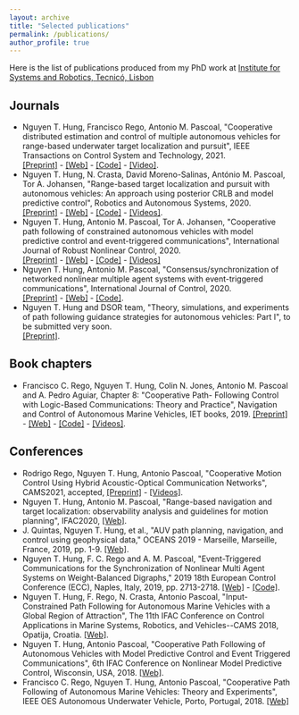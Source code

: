 ```yaml
---
layout: archive
title: "Selected publications"
permalink: /publications/
author_profile: true
---
```

Here is the list of publications produced from my PhD work at [Institute for Systems and Robotics, Tecnicó, Lisbon](https://welcome.isr.tecnico.ulisboa.pt/IST) 
## Journals
- Nguyen T. Hung, Francisco Rego, Antonio M. Pascoal, "Cooperative distributed estimation and control of multiple autonomous vehicles for range-based underwater target localization and pursuit",  IEEE Transactions on Control System and Technology, 2021.\
[[Preprint]](/files/pdf/research/IEEE_TCST_preprint.pdf) - [[Web]](https://ieeexplore.ieee.org/abstract/document/9530372) - [[Code]](https://github.com/hungrepo/cooperative-distributed-range-based-SLAP) - [[Video]](https://www.youtube.com/watch?v=IJ5szDelUxs&t=8s&ab_channel=nt-hung). 
- Nguyen T. Hung, N. Crasta, David Moreno-Salinas, António M. Pascoal, Tor A. Johansen,
"Range-based target localization and pursuit with autonomous vehicles: An approach using
posterior CRLB and model predictive control", Robotics and Autonomous Systems, 2020. \
[[Preprint]](/files/pdf/research/RAS2020_preprint.pdf) - [[Web]](https://www.sciencedirect.com/science/article/abs/pii/S0921889020304486) - [[Code]]() - [[Videos]](https://www.youtube.com/watch?v=jXkh-W7ksyM).
- Nguyen T. Hung, Antonio M. Pascoal, Tor A. Johansen, "Cooperative path following of constrained autonomous vehicles with model predictive control and event-triggered communications",
International Journal of Robust Nonlinear Control, 2020. \
[[Preprint]](/files/pdf/research/JRNC2020_preprint.pdf) - [[Web]](https://onlinelibrary.wiley.com/doi/abs/10.1002/rnc.4896) - [[Code]](https://github.com/hungrepo/cooperative-path-following/tree/master/CPF-MPC) - [[Videos]](https://www.youtube.com/watch?v=u_jDrVrIweY)
-  Nguyen T. Hung, Antonio M. Pascoal, "Consensus/synchronization of networked nonlinear
multiple agent systems with event-triggered communications", International Journal of Control, 2020. \
[[Preprint]](/files/pdf/research/IJC2020_preprint.pdf) - [[Web]](https://www.tandfonline.com/doi/full/10.1080/00207179.2020.1849806) - [[Code]](https://github.com/hungrepo/consensus-synchronization-of-MAS/tree/master/IJC2020).
- Nguyen T. Hung and DSOR team, "Theory, simulations, and experiments of path following guidance strategies for autonomous vehicles: Part I", to be submitted very soon. \
[[Preprint]](private). 

## Book chapters
- Francisco C. Rego, Nguyen T. Hung, Colin N. Jones, Antonio
	   M. Pascoal and A. Pedro Aguiar, Chapter 8: "Cooperative Path-
	   Following Control with Logic-Based Communications: Theory and
	   Practice", Navigation and Control of Autonomous Marine Vehicles,
	   IET books, 2019. 
	   [[Preprint]](/files/pdf/research/IETbook_CPF_LBC2019_preprint.pdf) - [[Web]](https://digital-library.theiet.org/content/books/10.1049/pbtr011e_ch8) - [[Code]](https://github.com/hungrepo/cooperative-path-following/tree/master/CPF-Medusa) - [[Videos]](https://www.youtube.com/watch?v=YkpvfibSad0). 

## Conferences
- Rodrigo Rego, Nguyen T. Hung, Antonio Pascoal, "Cooperative Motion Control Using Hybrid
Acoustic-Optical Communication Networks", CAMS2021, accepted, [[Preprint]](/files/pdf/research/rodrigo_CAMS2021.pdf) - [[Videos]](https://www.youtube.com/watch?v=wSVyGIrWe5I&ab_channel=nt-hung).  
- Nguyen T. Hung, Antonio M. Pascoal, "Range-based navigation and target localization: observability analysis and guidelines for motion planning", IFAC2020, [[Web]](https://www.sciencedirect.com/science/article/pii/S2405896320318838).
- J. Quintas, Nguyen T. Hung, et al., "AUV path planning, navigation, and control using geophysical data," OCEANS 2019 - Marseille, Marseille, France, 2019, pp. 1-9. [[Web]](https://doi.org/10.1109/OCEANSE.2019.8867535).
- Nguyen T. Hung, F. C. Rego and A. M. Pascoal, "Event-Triggered Communications for the Synchronization of Nonlinear Multi Agent Systems on Weight-Balanced Digraphs," 2019 18th European Control Conference (ECC), Naples, Italy, 2019, pp. 2713-2718. [[Web]](https://doi.org/10.23919/ECC.2019.8796277) - [[Code]]().
- Nguyen T. Hung, F. Rego, N. Crasta, Antonio Pascoal, "Input-Constrained Path Following for Autonomous Marine
	   Vehicles with a Global Region of Attraction", The 11th IFAC
	   Conference on Control Applications in Marine Systems, Robotics,
	   and Vehicles--CAMS 2018, Opatija, Croatia. [[Web]](https://www.sciencedirect.com/science/article/pii/S2405896318321888).
- Nguyen T. Hung, Antonio Pascoal, "Cooperative Path
	   Following of Autonomous Vehicles with Model Predictive Control
	   and Event Triggered Communications", 6th IFAC Conference on
	   Nonlinear Model Predictive Control, Wisconsin, USA, 2018. [[Web]](https://www.sciencedirect.com/science/article/pii/S2405896318326855).     
- Francisco C. Rego, Nguyen T. Hung, Antonio Pascoal, "Cooperative Path
	   Following of Autonomous Marine Vehicles: Theory and
	   Experiments", IEEE OES Autonomous Underwater Vehicle, Porto, Portugal, 2018. [[Web]](https://doi.org/10.1109/AUV.2018.8729809)     




